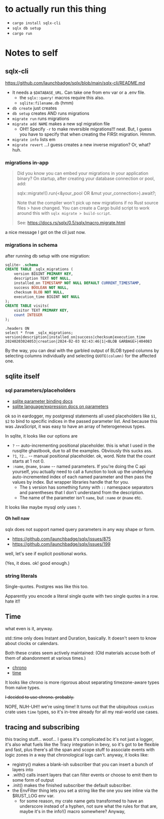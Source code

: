 # to actually run this thing

- `cargo install sqlx-cli`
- `sqlx db setup`
- `cargo run`

# Notes to self

## sqlx-cli

<https://github.com/launchbadge/sqlx/blob/main/sqlx-cli/README.md>

- It needs a `$DATABASE_URL`. Can take one from env var or a .env file.
  - the `sqlx::query!` macros require this also.
  - `sqlite:filename.db` (hmm)
- `db create` just creates
- `db setup` creates AND runs migrations
- `migrate run` runs migrations
- `migrate add NAME` makes a new sql migration file
  - OH!! Specify `-r` to make reversible migrations!!! neat. But, I guess you have to specify that when creating the FIRSt migration. Hmmm.
- `migrate info` lists em
- `migrate revert` ...I guess creates a new inverse migration? Or, what? huh.

### migrations in-app

> Did you know you can embed your migrations in your application binary?
> On startup, after creating your database connection or pool, add:
>
> sqlx::migrate!().run(<&your_pool OR &mut your_connection>).await?;
>
> Note that the compiler won't pick up new migrations if no Rust source files > have changed.
> You can create a Cargo build script to work around this with `sqlx migrate > build-script`.
>
> See: https://docs.rs/sqlx/0.5/sqlx/macro.migrate.html

a nice message I got on the cli just now.

### migrations in schema

after running db setup with one migration:

```sql
sqlite> .schema
CREATE TABLE _sqlx_migrations (
    version BIGINT PRIMARY KEY,
    description TEXT NOT NULL,
    installed_on TIMESTAMP NOT NULL DEFAULT CURRENT_TIMESTAMP,
    success BOOLEAN NOT NULL,
    checksum BLOB NOT NULL,
    execution_time BIGINT NOT NULL
);
CREATE TABLE visits(
    visitor TEXT PRIMARY KEY,
    count INTEGER
);
```

```
.headers ON
select * from _sqlx_migrations;
version|description|installed_on|success|checksum|execution_time
20240203024053|creation|2024-02-03 02:43:46|1|<BLOB GARBAGE>|404083
```

By the way, you can deal with the garbled output of BLOB typed columns by selecting columns individually and selecting `QUOTE(column)` for the affected one.

## sqlite itself

### sql parameters/placeholders

- [sqlite parameter binding docs](https://sqlite.org/c3ref/bind_blob.html)
- [sqlite language/expression docs on parameters](https://sqlite.org/lang_expr.html#varparam)

ok so in eardogger, my postgresql statements all used placeholders like `$1`, `$2` to bind to specific indices in the passed parameter list. And because this was JavaScript, it was easy to have an array of heterogeneous types.

In sqlite, it looks like our options are

- `?` -- auto-incrementing positional placeholder. this is what I used in the rusqlite ghastbook, due to all the examples. Obviously this sucks ass.
- `?1`, `?2`... -- manual positional placeholder. ok, word. Note that the count starts at 1 not 0.
- `:name`, `@name`, `$name` -- named parameters. If you're doing the C api yourself, you actually need to call a function to look up the underlying auto-incremented index of each named parameter and then pass the values by index. But wrapper libraries handle that for you.
  - The `$` version has something funny with `::` namespace separators and parentheses that I don't understand from the description.
  - The name of the parameter isn't `name`, but `:name` or `@name` etc.

It looks like maybe mysql only uses `?`.

#### Oh hell naw

sqlx does not support named query parameters in any way shape or form.

- <https://github.com/launchbadge/sqlx/issues/875>
- <https://github.com/launchbadge/sqlx/issues/199>

well, let's see if explicit positional works.

(Yes, it does. ok! good enough.)

### string literals

Single-quotes. Postgres was like this too.

Apparently you encode a literal single quote with two single quotes in a row. hate it!!

## Time

what even is it, anyway.

std::time only does Instant and Duration, basically. It doesn't seem to know about clocks or calendars.

Both these crates seem actively maintained: (Old materials accuse both of them of abandonment at various times.)

- [chrono](https://github.com/chronotope/chrono)
- [time](https://github.com/time-rs/time)

It looks like chrono is more rigorous about separating timezone-aware types from naïve types.

<del>I decided to use chrono. probably.</del>

NOPE, NUH-UH!! we're using time! It turns out that the ubiquitous `cookies` crate uses `time` types, so it's in-tree already for all my real-world use cases.

## tracing and subscribing

this tracing stuff... woof... I guess it's complicated bc it's not just a logger, it's also what fuels like the Tracy integration in bevy, so it's got to be flexible and fast, plus there's all the span and scope stuff to associate events with logic zones in a way that chronological logs can't. anyway, it looks like:

- registry() makes a blank-ish subscriber that you can insert a bunch of layers into
- .with() calls insert layers that can filter events or choose to emit them to some form of output
- .init() makes the finished subscriber the default subscriber.
- the EnvFilter thing lets you set a string like the one you see inline via the $RUST_LOG env var.
  - for some reason, my crate name gets transformed to have an underscore instead of a hyphen, not sure what the rules for that are, maybe it's in the info!() macro somewhere? Anyway,
